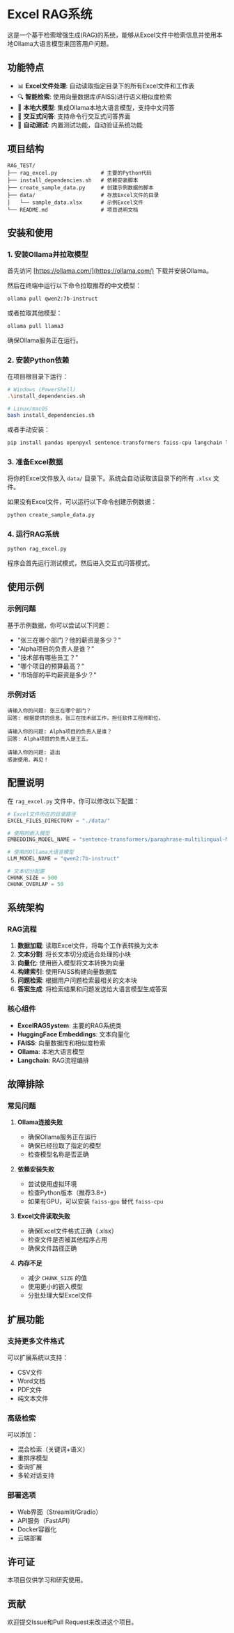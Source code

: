 # Excel RAG系统

这是一个基于检索增强生成(RAG)的系统，能够从Excel文件中检索信息并使用本地Ollama大语言模型来回答用户问题。

## 功能特点

- 📊 **Excel文件处理**: 自动读取指定目录下的所有Excel文件和工作表
- 🔍 **智能检索**: 使用向量数据库(FAISS)进行语义相似度检索
- 🤖 **本地大模型**: 集成Ollama本地大语言模型，支持中文问答
- 💬 **交互式问答**: 支持命令行交互式问答界面
- 🧪 **自动测试**: 内置测试功能，自动验证系统功能

## 项目结构

```
RAG_TEST/
├── rag_excel.py              # 主要的Python代码
├── install_dependencies.sh   # 依赖安装脚本
├── create_sample_data.py     # 创建示例数据的脚本
├── data/                     # 存放Excel文件的目录
│   └── sample_data.xlsx      # 示例Excel文件
└── README.md                 # 项目说明文档
```

## 安装和使用

### 1. 安装Ollama并拉取模型

首先访问 [https://ollama.com/](https://ollama.com/) 下载并安装Ollama。

然后在终端中运行以下命令拉取推荐的中文模型：

```bash
ollama pull qwen2:7b-instruct
```

或者拉取其他模型：

```bash
ollama pull llama3
```

确保Ollama服务正在运行。

### 2. 安装Python依赖

在项目根目录下运行：

```bash
# Windows (PowerShell)
.\install_dependencies.sh

# Linux/macOS
bash install_dependencies.sh
```

或者手动安装：

```bash
pip install pandas openpyxl sentence-transformers faiss-cpu langchain langchain-community langchain-text-splitters ollama
```

### 3. 准备Excel数据

将你的Excel文件放入 `data/` 目录下。系统会自动读取该目录下的所有 `.xlsx` 文件。

如果没有Excel文件，可以运行以下命令创建示例数据：

```bash
python create_sample_data.py
```

### 4. 运行RAG系统

```bash
python rag_excel.py
```

程序会首先运行测试模式，然后进入交互式问答模式。

## 使用示例

### 示例问题

基于示例数据，你可以尝试以下问题：

- "张三在哪个部门？他的薪资是多少？"
- "Alpha项目的负责人是谁？"
- "技术部有哪些员工？"
- "哪个项目的预算最高？"
- "市场部的平均薪资是多少？"

### 示例对话

```
请输入你的问题: 张三在哪个部门？
回答: 根据提供的信息，张三在技术部工作，担任软件工程师职位。

请输入你的问题: Alpha项目的负责人是谁？
回答: Alpha项目的负责人是王五。

请输入你的问题: 退出
感谢使用，再见！
```

## 配置说明

在 `rag_excel.py` 文件中，你可以修改以下配置：

```python
# Excel文件所在的目录路径
EXCEL_FILES_DIRECTORY = "./data/"

# 使用的嵌入模型
EMBEDDING_MODEL_NAME = "sentence-transformers/paraphrase-multilingual-MiniLM-L12-v2"

# 使用的Ollama大语言模型
LLM_MODEL_NAME = "qwen2:7b-instruct"

# 文本切分配置
CHUNK_SIZE = 500
CHUNK_OVERLAP = 50
```

## 系统架构

### RAG流程

1. **数据加载**: 读取Excel文件，将每个工作表转换为文本
2. **文本分割**: 将长文本切分成适合处理的小块
3. **向量化**: 使用嵌入模型将文本转换为向量
4. **构建索引**: 使用FAISS构建向量数据库
5. **问题检索**: 根据用户问题检索最相关的文本块
6. **答案生成**: 将检索结果和问题发送给大语言模型生成答案

### 核心组件

- **ExcelRAGSystem**: 主要的RAG系统类
- **HuggingFace Embeddings**: 文本向量化
- **FAISS**: 向量数据库和相似度检索
- **Ollama**: 本地大语言模型
- **Langchain**: RAG流程编排

## 故障排除

### 常见问题

1. **Ollama连接失败**
   - 确保Ollama服务正在运行
   - 确保已经拉取了指定的模型
   - 检查模型名称是否正确

2. **依赖安装失败**
   - 尝试使用虚拟环境
   - 检查Python版本（推荐3.8+）
   - 如果有GPU，可以安装 `faiss-gpu` 替代 `faiss-cpu`

3. **Excel文件读取失败**
   - 确保Excel文件格式正确（.xlsx）
   - 检查文件是否被其他程序占用
   - 确保文件路径正确

4. **内存不足**
   - 减少 `CHUNK_SIZE` 的值
   - 使用更小的嵌入模型
   - 分批处理大型Excel文件

## 扩展功能

### 支持更多文件格式

可以扩展系统以支持：
- CSV文件
- Word文档
- PDF文件
- 纯文本文件

### 高级检索

可以添加：
- 混合检索（关键词+语义）
- 重排序模型
- 查询扩展
- 多轮对话支持

### 部署选项

- Web界面（Streamlit/Gradio）
- API服务（FastAPI）
- Docker容器化
- 云端部署

## 许可证

本项目仅供学习和研究使用。

## 贡献

欢迎提交Issue和Pull Request来改进这个项目。
